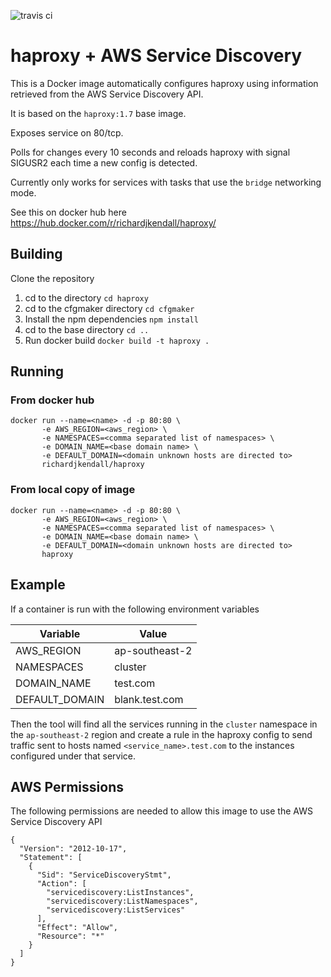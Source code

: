 ![travis ci](https://api.travis-ci.org/richardjkendall/haproxy.svg?branch=master "build status")

# haproxy + AWS Service Discovery
This is a Docker image automatically configures haproxy using information retrieved from the AWS Service Discovery API.

It is based on the ``haproxy:1.7`` base image.

Exposes service on 80/tcp.

Polls for changes every 10 seconds and reloads haproxy with signal SIGUSR2 each time a new config is detected.

Currently only works for services with tasks that use the ``bridge`` networking mode.

See this on docker hub here https://hub.docker.com/r/richardjkendall/haproxy/
## Building
Clone the repository

 1. cd to the directory ``cd haproxy``
 2. cd to the cfgmaker directory ``cd cfgmaker``
 3. Install the npm dependencies ``npm install``
 4. cd to the base directory ``cd ..``
 5. Run docker build ``docker build -t haproxy .``

## Running
### From docker hub
```
docker run --name=<name> -d -p 80:80 \
       -e AWS_REGION=<aws_region> \
       -e NAMESPACES=<comma separated list of namespaces> \
       -e DOMAIN_NAME=<base domain name> \
       -e DEFAULT_DOMAIN=<domain unknown hosts are directed to>
       richardjkendall/haproxy
```

### From local copy of image
```
docker run --name=<name> -d -p 80:80 \
       -e AWS_REGION=<aws_region> \
       -e NAMESPACES=<comma separated list of namespaces> \
       -e DOMAIN_NAME=<base domain name> \
       -e DEFAULT_DOMAIN=<domain unknown hosts are directed to>
       haproxy
```

## Example
If a container is run with the following environment variables 

|Variable|Value  |
|--|--|
| AWS_REGION | ap-southeast-2 |
| NAMESPACES | cluster |
| DOMAIN_NAME | test.com |
| DEFAULT_DOMAIN | blank.test.com |

Then the tool will find all the services running in the ``cluster`` namespace in the ``ap-southeast-2`` region and create a rule in the haproxy config to send traffic sent to hosts named ``<service_name>.test.com`` to the instances configured under that service.

## AWS Permissions
The following permissions are needed to allow this image to use the AWS Service Discovery API

```
{
  "Version": "2012-10-17",
  "Statement": [
    {
      "Sid": "ServiceDiscoveryStmt",
      "Action": [
        "servicediscovery:ListInstances",
        "servicediscovery:ListNamespaces",
        "servicediscovery:ListServices"
      ],
      "Effect": "Allow",
      "Resource": "*"
    }
  ]
}
```
